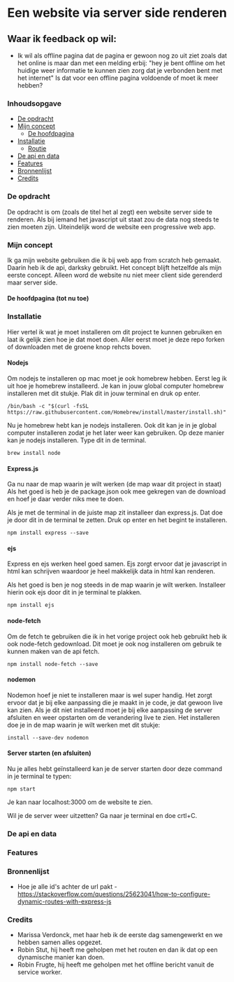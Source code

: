# Een website via server side renderen
## Waar ik feedback op wil:
- Ik wil als offline pagina dat de pagina er gewoon nog zo uit ziet zoals dat het online is maar dan met een melding erbij: "hey je bent offline om het huidige weer informatie te kunnen zien zorg dat je verbonden bent met het internet" Is dat voor een offline pagina voldoende of moet ik meer hebben?

### Inhoudsopgave
* [De opdracht](#De-opdracht)
* [Mijn concept](#Mijn-concept)
   * [De hoofdpagina](#De-hoofdpagina-(tot-nu-toe))
* [Installatie](#Installatie)
   * [Routie](#Routie)
* [De api en data](#De-api-en-data)
* [Features](#Features)
* [Bronnenlijst](#Bronnenlijst)
* [Credits](#Credits)

### De opdracht 
De opdracht is om (zoals de titel het al zegt) een website server side te renderen. Als bij iemand het javascript uit staat zou de data nog steeds te zien moeten zijn. Uiteindelijk word de website een progressive web app. 

### Mijn concept
Ik ga mijn website gebruiken die ik bij web app from scratch heb gemaakt. Daarin heb ik de api, darksky gebruikt. Het concept blijft hetzelfde als mijn eerste concept. Alleen word de website nu niet meer client side gerenderd maar server side. 

#### De hoofdpagina (tot nu toe)

### Installatie
Hier vertel ik wat je moet installeren om dit project te kunnen gebruiken en laat ik gelijk zien hoe je dat moet doen. Aller eerst moet je deze repo forken of downloaden met de groene knop rehcts boven. 

#### Nodejs
Om nodejs te installeren op mac moet je ook homebrew hebben. Eerst leg ik uit hoe je homebrew installeerd. 
Je kan in jouw global computer homebrew installeren met dit stukje. Plak dit in jouw terminal en druk op enter. 
```
/bin/bash -c "$(curl -fsSL https://raw.githubusercontent.com/Homebrew/install/master/install.sh)"
```

Nu je homebrew hebt kan je nodejs installeren. Ook dit kan je in je global computer installeren zodat je het later weer kan gebruiken. 
Op deze manier kan je nodejs installeren. Type dit in de terminal. 
```
brew install node
```

#### Express.js
Ga nu naar de map waarin je wilt werken (de map waar dit project in staat) Als het goed is heb je de package.json ook mee gekregen van de download en hoef je daar verder niks mee te doen. 

Als je met de terminal in de juiste map zit installeer dan express.js. Dat doe je door dit in de terminal te zetten. Druk op enter en het begint te installeren. 
```
npm install express --save
```

#### ejs 
Express en ejs werken heel goed samen. Ejs zorgt ervoor dat je javascript in html kan schrijven waardoor je heel makkelijk data in html kan renderen. 

Als het goed is ben je nog steeds in de map waarin je wilt werken. Installeer hierin ook ejs door dit in je terminal te plakken. 
```
npm install ejs
```

#### node-fetch 
Om de fetch te gebruiken die ik in het vorige project ook heb gebruikt heb ik ook node-fetch gedownload. Dit moet je ook nog installeren om gebruik te kunnen maken van de api fetch. 

```
npm install node-fetch --save
```

#### nodemon
Nodemon hoef je niet te installeren maar is wel super handig. Het zorgt ervoor dat je bij elke aanpassing die je maakt in je code, je dat gewoon live kan zien. Als je dit niet installeerd moet je bij elke aanpassing de server afsluiten en weer opstarten om de verandering live te zien. Het installeren doe je in de map waarin je wilt werken met dit stukje:

```
install --save-dev nodemon
```

#### Server starten (en afsluiten)
Nu je alles hebt geïnstalleerd kan je de server starten door deze command in je terminal te typen:
```
npm start 
```

Je kan naar localhost:3000 om de website te zien. 

Wil je de server weer uitzetten? Ga naar je terminal en doe crtl+C. 

### De api en data

### Features

### Bronnenlijst
- Hoe je alle id's achter de url pakt - https://stackoverflow.com/questions/25623041/how-to-configure-dynamic-routes-with-express-js

### Credits
- Marissa Verdonck, met haar heb ik de eerste dag samengewerkt en we hebben samen alles opgezet. 
- Robin Stut, hij heeft me geholpen met het routen en dan ik dat op een dynamische manier kan doen. 
- Robin Frugte, hij heeft me geholpen met het offline bericht vanuit de service worker. 
